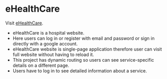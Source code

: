 # eHealthCare

Visit [eHealthCare](https://ehealthcare-0.web.app/).

- eHealthCare is a hospital website.
- Here users can log in or register with email and password or sign in directly with a google account.
- eHealthCare website is single-page application therefore user can visit full website without having to reload it.
- This project has dynamic routing so users can see service-specific details on a different page.
- Users have to log in to see detailed information about a service.
